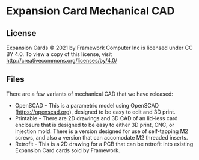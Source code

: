 # Expansion Card Mechanical CAD

## License

Expansion Cards © 2021 by Framework Computer Inc is licensed under CC BY 4.0.
To view a copy of this license, visit http://creativecommons.org/licenses/by/4.0/

## Files

There are a few variants of mechanical CAD that we have released:

 - OpenSCAD - This is a parametric model using OpenSCAD (https://openscad.org),
   designed to be easy to edit and 3D print.
 - Printable - There are 2D drawings and 3D CAD of an lid-less card enclosure
   that is designed to be easy to either 3D print, CNC, or injection mold.
   There is a version designed for use of self-tapping M2 screws, and also a
   version that can accomodate M2 threaded inserts.
 - Retrofit - This is a 2D drawing for a PCB that can be retrofit into existing
   Expansion Card cards sold by Framework.